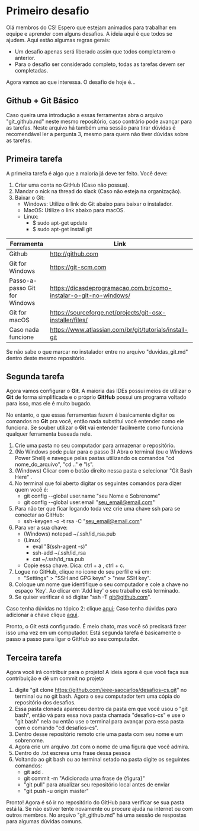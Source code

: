
# Primeiro desafio

Olá membros do CS! 
Espero que estejam animados para trabalhar em equipe e aprender com alguns desafios. A ideia aqui é que todos se ajudem. Aqui estão algumas regras gerais:

* Um desafio apenas será liberado assim que todos completarem o anterior.
* Para o desafio ser considerado completo, todas as tarefas devem ser completadas.

Agora vamos ao que interessa. O desafio de hoje é...

## Github + Git Básico

Caso queira uma introdução a essas ferramentas abra o arquivo "git_github.md" neste mesmo repositório, caso contrário pode avançar para as tarefas. Neste arquivo há também uma sessão para tirar dúvidas é recomendável ler a pergunta 3, mesmo para quem não tiver dúvidas sobre as tarefas.

## Primeira tarefa

A primeira tarefa é algo que a maioria já deve ter feito. Você deve:

1. Criar uma conta no GitHub (Caso não possua).
2. Mandar o nick na thread do slack (Caso não esteja na organização).
3. Baixar o Git:
    * Windows: Utilize o link do Git abaixo para baixar o instalador.
    * MacOS: Utilize o link abaixo para macOS.
    * Linux: 
        * $ sudo apt-get update
        * $ sudo apt-get install git

| Ferramenta | Link |
| ------ | ------ |
| Github | http://github.com |
| Git for Windows | https://git-scm.com |
| Passo-a-passo Git for Windows | https://dicasdeprogramacao.com.br/como-instalar-o-git-no-windows/|
| Git for macOS | https://sourceforge.net/projects/git-osx-installer/files/ |
| Caso nada funcione | https://www.atlassian.com/br/git/tutorials/install-git |

Se não sabe o que marcar no instalador entre no arquivo "duvidas_git.md" dentro deste mesmo repositório.

## Segunda tarefa

Agora vamos configurar o **Git**. A maioria das IDEs possui meios de utilizar o **Git** de forma simplificada e o próprio **GitHub** possui um programa voltado para isso, mas ele é muito bugado. 

No entanto, o que essas ferramentas fazem é basicamente digitar os comandos no **Git** pra você, então nada substitui você entender como ele funciona. Se souber utilizar o **Git** vai entender facilmente como funciona qualquer ferramenta baseada nele.

1. Crie uma pasta no seu computador para armazenar o repositório.
2. (No Windows pode pular para o passo 3) Abra o terminal (ou o Windows Power Shell) e navegue pelas pastas utilizando os comandos "cd nome_do_arquivo", "cd .." e "ls".
3. (Windows) Clicar com o botão direito nessa pasta e selecionar "Git Bash Here" .
4. No terminal que foi aberto digitar os seguintes comandos para dizer quem você é:
    * git config --global user.name "seu Nome e Sobrenome"
    * git config --global user.email "seu_email@email.com"
5. Para não ter que ficar logando toda vez crie uma chave ssh para se conectar ao GitHub:	
    * ssh-keygen -o -t rsa -C "seu_email@email.com"
6. Para ver a sua chave:
    * (Windows) notepad ~/.ssh/id_rsa.pub
    * (Linux) 
	  * eval "$(ssh-agent -s)"
	  * ssh-add ~/.ssh/id_rsa
	  * cat ~/.ssh/id_rsa.pub
    * Copie essa chave. Dica: ctrl + a , ctrl + c.
7. Logue no GitHub, clique no icone do seu perfil e vá em:
   * "Settings" > "SSH and GPG keys" > "new SSH key".
8. Coloque um nome que identifique o seu computador e cole a chave no espaço 'Key'. Ao clicar em 'Add key' o seu trabalho está terminado.
9.  Se quiser verificar é só digitar "ssh -T git@github.com".

Caso tenha dúvidas no tópico 2: clique [aqui](https://www.lucascaton.com.br/2018/01/07/comandos-para-o-terminal-windows-macos-e-linux/);
Caso tenha dúvidas para adicionar a chave clique [aqui](https://jdblischak.github.io/2014-09-18-chicago/novice/git/05-sshkeys.html).

Pronto, o Git está configurado. É meio chato, mas você só precisará fazer isso uma vez em um computador. Está segunda tarefa é basicamente o passo a passo para ligar o GitHub ao seu computador.

## Terceira tarefa

Agora você irá contribuir para o projeto!
A ideia agora é que você faça sua contribuição e dê um commit no projeto

1. digite "git clone https://github.com/ieee-saocarlos/desafios-cs.git" no terminal ou no git bash. Agora o seu computador tem uma cópia do repositório dos desafios.
2. Essa pasta clonada apareceu dentro da pasta em que você usou o "git bash", então vá para essa nova pasta chamada "desafios-cs" e use o "git bash" nela ou então use o terminal para avançar para essa pasta com o comando "cd desafios-cs".
3. Dentro desse repositório remoto crie uma pasta com seu nome e um sobrenome.
4. Agora crie um arquivo .txt com o nome de uma figura que você admira.
5. Dentro do .txt escreva uma frase dessa pessoa
6. Voltando ao git bash ou ao terminal setado na pasta digite os seguintes comandos:
    * git add .
    * git commit -m "Adicionada uma frase de {figura}"
    * "git pull" para atualizar seu repositório local antes de enviar
    * "git push -u origin master"

Pronto! Agora é só ir no repositório do GitHub para verificar se sua pasta está lá. Se não estiver tente novamente ou procure ajuda na internet ou com outros membros. No arquivo "git_github.md" há uma sessão de respostas para algumas dúvidas comuns.









